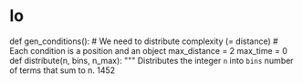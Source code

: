 # lo
def gen_conditions():
    # We need to distribute complexity (= distance)
    # Each condition is a position and an object
    max_distance = 2
    max_time = 0
    def distribute(n, bins, n_max):
    """
    Distributes the integer `n` into `bins` number of terms that sum to n.
  1452
